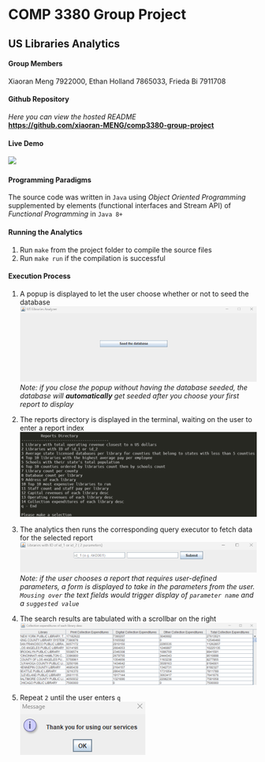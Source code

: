 # COMP 3380 Group Project  
## US Libraries Analytics  

#### Group Members
Xiaoran Meng 7922000, Ethan Holland 7865033, Frieda Bi 7911708  

#### Github Repository  
_Here you can view the hosted README_  
**https://github.com/xiaoran-MENG/comp3380-group-project**  

#### Live Demo  
![](demo.gif)  

#### Programming Paradigms
The source code was written in `Java` using _Object Oriented Programming_ supplemented by elements (functional interfaces and Stream API) of _Functional Programming_ in `Java 8+` 

#### Running the Analytics  
1. Run `make` from the project folder to compile the source files 
2. Run `make run` if the compilation is successful  

#### Execution Process
1. A popup is displayed to let the user choose whether or not to seed the database  
    ![](seed-the-database.png)  
    _Note: if you close the popup without having the database seeded, the database will **automatically** get seeded after you choose your first report to display_  
2. The reports directory is displayed in the terminal, waiting on the user to enter a report index  
    ![](reports-directory.png)  
3. The analytics then runs the corresponding query executor to fetch data for the selected report  
    ![](args-form.png)  
    _Note: if the user chooses a report that requires user-defined parameters, a form is displayed to take in the parameters from the user. `Mousing over` the text fields would trigger display of `parameter name` and a `suggested value`_
    
4. The search results are tabulated with a scrollbar on the right  
    ![](table.png)  

5. Repeat `2` until the user enters `q`    
    ![](thank-you.png)  